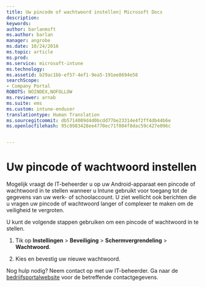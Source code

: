 ```yaml
---
title: Uw pincode of wachtwoord instellen| Microsoft Docs
description: 
keywords: 
author: barlanmsft
ms.author: barlan
manager: angrobe
ms.date: 10/24/2016
ms.topic: article
ms.prod: 
ms.service: microsoft-intune
ms.technology: 
ms.assetid: b29ac1bb-ef57-4ef1-9ea5-191ee8694e58
searchScope:
- Company Portal
ROBOTS: NOINDEX,NOFOLLOW
ms.reviewer: arnab
ms.suite: ems
ms.custom: intune-enduser
translationtype: Human Translation
ms.sourcegitcommit: db5714009d4d0bcdd77be23314e4f2ff4db44b6e
ms.openlocfilehash: 95c8983428ee4770ec71f804f8dac59c427e096c


---
```


# <a name="set-your-pin-or-password"></a>Uw pincode of wachtwoord instellen

Mogelijk vraagt de IT-beheerder u op uw Android-apparaat een pincode of wachtwoord in te stellen wanneer u Intune gebruikt voor toegang tot de gegevens van uw werk- of schoolaccount. U ziet wellicht ook berichten die u vragen uw pincode of wachtwoord langer of complexer te maken om de veiligheid te vergroten.  

U kunt de volgende stappen gebruiken om een pincode of wachtwoord in te stellen.

1.  Tik op **Instellingen** &gt; **Beveiliging** &gt; **Schermvergrendeling** &gt; **Wachtwoord**.

2.  Kies en bevestig uw nieuwe wachtwoord.


Nog hulp nodig? Neem contact op met uw IT-beheerder. Ga naar de [bedrijfsportalwebsite](http://portal.manage.microsoft.com) voor de betreffende contactgegevens.



<!--HONumber=Dec16_HO3-->


